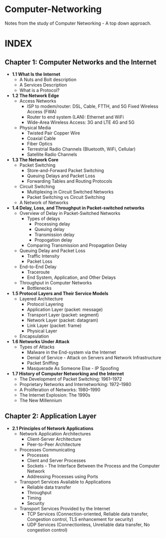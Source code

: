 # Computer-Networking

Notes from the study of Computer Networking - A top down approach.

# INDEX

## Chapter 1: Computer Networks and the Internet 
* <b>1.1 What Is the Internet</b>
	* A Nuts and Bolt description
 	* A Services Description
 	* What is a Protocol?
* <b>1.2 The Network Edge</b>
	* Access Networks
 		* ISP to modem/router: DSL, Cable, FTTH, and 5G Fixed Wireless Access (FWA)
   		* Router to end system (LAN): Ethernet and WiFi
     	* Wide-Area Wireless Access: 3G and LTE 4G and 5G
 	* Physical Media
    	* Twisted Pair Copper Wire
    	* Coaxial Cable
     	* Fiber Optics
      	* Terrestrial Radio Channels (Bluetooth, WiFi, Cellular)
      	* Satellite Radio Channels 
* <b>1.3 The Network Core</b>
	* Packet Switching
 		* Store-and-Forward Packet Switching
   		* Queuing Delays and Packet Loss
     	* Forwarding Tables and Routing Protocols 
 	* Circuit Switching
  		* Multiplexing in Circuit Switched Networks
    	* Packet Switching vs Circuit Switching
  	* A Network of Networks
* <b>1.4 Delay, Loss, and Throughput in Packet-switched networks</b>
	* Overview of Delay in Packet-Switched Networks
 		* Types of delays
	 		* Processing delay
	   		* Queuing delay
			* Transmission delay
			* Propogation delay
		* Comparing Transmission and Propagation Delay
  	* Queuing Delay and Packet Loss
  		* Traffic Intensity
  	 	* Packet Loss
  	* End-to-End Delay
  		* Traceroute
  	 	* End System, Application, and Other Delays	
  	* Throughput in Computer Networks
  		* Bottlenecks
* <b>1.5 Protocol Layers and Their Service Models</b>
	* Layered Architecture
 		* Protocol Layering
   		* Application Layer (packet: message)
     	* Transport Layer (packet: segment)
      	* Network Layer (packet: datagram)
      	* Link Layer (packet: frame)
      	* Physical Layer
	* Encapsulation
* <b>1.6 Networks Under Attack</b>
	* Types of Attacks
 		* Malware in the End-system via the Internet
  		* Denial of Service - Attack on Servers and Network Infrastructure
  		* Packet Sniffing
  		* Masquerade As Someone Else - IP Spoofing
* <b>1.7 History of Computer Networking and the Internet</b>
	* The Development of Packet Switching: 1961–1972
 	* Proprietary Networks and Internetworking: 1972–1980
  	* A Proliferation of Networks: 1980–1990
  	* The Internet Explosion: The 1990s
  	* The New Millennium

## Chapter 2: Application Layer
* <b>2.1 Principles of Network Applications</b>
	* Network Application Architectures
 		* Client-Server Architecture
   		* Peer-to-Peer Architecture
 	* Processes Communicating
  		* Processes
    	* Client and Server Processes
     	* Sockets - The Interface Between the Process and the Computer Network
      	* Addressing Processes using Ports
	* Transport Services Available to Applications
 		* Reliable data transfer
   		* Throughput
     	* Timing
      	* Security
	* Transport Services Provided by the Internet
 		* TCP Services (Connection-oriented, Reliable data transfer, Congestion control, TLS enhancement for security)
   		* UDP Services (Connectionless, Unreliable data transfer, No congestion control)  
